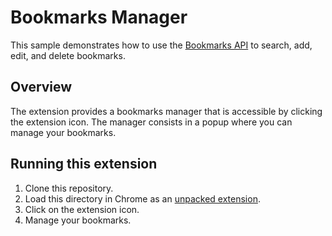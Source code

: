 # Bookmarks Manager

This sample demonstrates how to use the [Bookmarks API](https://developer.chrome.com/docs/extensions/reference/api/bookmarks) to search, add, edit, and delete bookmarks.

## Overview

The extension provides a bookmarks manager that is accessible by clicking the extension icon.
The manager consists in a popup where you can manage your bookmarks.

## Running this extension

1. Clone this repository.
2. Load this directory in Chrome as an [unpacked extension](https://developer.chrome.com/docs/extensions/mv3/getstarted/development-basics/#load-unpacked).
3. Click on the extension icon.
4. Manage your bookmarks.